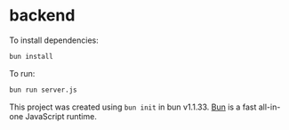 # backend

To install dependencies:

```bash
bun install
```

To run:

```bash
bun run server.js
```

This project was created using `bun init` in bun v1.1.33. [Bun](https://bun.sh) is a fast all-in-one JavaScript runtime.
